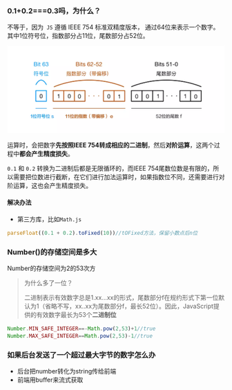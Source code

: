 ### 0.1+0.2===0.3吗，为什么？

不等于，因为` JS` 遵循 IEEE 754 标准双精度版本， 通过64位来表示一个数字。其中1位符号位，指数部分占11位，尾数部分占52位。

![img](../images/165e0eb7f4d6c50f)

运算时，会把数字**先按照IEEE 754转成相应的二进制**，然后**对阶运算**，这两个过程中**都会产生精度损失**。

 `0.1` 和 `0.2` 转换为二进制后都是无限循环的，而IEEE 754尾数位数是有限的，所以需要把位数进行截断，在它们进行加法运算时，如果指数位不同，还需要进行对阶运算，这也会产生精度损失。

#### 解决办法

- 第三方库，比如`Math.js`

```javascript
parseFloat((0.1 + 0.2).toFixed(10))//tOFixed方法，保留小数点后n位
```

### Number()的存储空间是多大

Number的存储空间为2的53次方

> 为什么多了一位？
>
> 二进制表示有效数字总是1.xx…xx的形式，尾数部分f在规约形式下第一位默认为1（省略不写，xx..xx为尾数部分f，最长52位）。因此，JavaScript提供的有效数字最长为53个**二进制位**

```javascript
Number.MIN_SAFE_INTEGER==-Math.pow(2,53)+1//true
Number.MAX_SAFE_INTEGER==Math.pow(2,53)-1//true
```

### 如果后台发送了一个超过最大字节的数字怎么办

- 后台把number转化为string传给前端
- 前端用buffer来流式获取